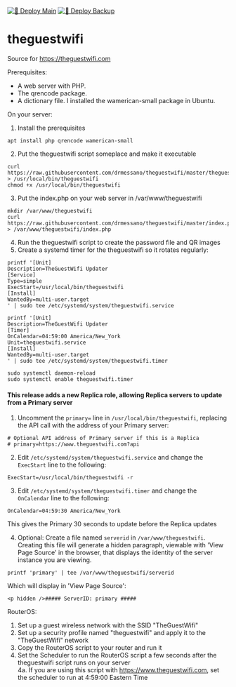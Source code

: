 [![🚀 Deploy Main ](https://github.com/drmessano/theguestwifi/actions/workflows/main.yml/badge.svg)](https://github.com/drmessano/theguestwifi/actions/workflows/main.yml) [![🚀 Deploy Backup](https://github.com/drmessano/theguestwifi/actions/workflows/backup.yml/badge.svg)](https://github.com/drmessano/theguestwifi/actions/workflows/backup.yml)

# theguestwifi
Source for https://theguestwifi.com

Prerequisites:

* A web server with PHP.
* The qrencode package.
* A dictionary file.  I installed the wamerican-small package in Ubuntu.

On your server:

1. Install the prerequisites

```
apt install php qrencode wamerican-small
```

2. Put the theguestwifi script someplace and make it executable

```
curl https://raw.githubusercontent.com/drmessano/theguestwifi/master/theguestwifi > /usr/local/bin/theguestwifi
chmod +x /usr/local/bin/theguestwifi
```

3. Put the index.php on your web server in /var/www/theguestwifi

```
mkdir /var/www/theguestwifi
curl https://raw.githubusercontent.com/drmessano/theguestwifi/master/index.php > /var/www/theguestwifi/index.php
```

4. Run the theguestwifi script to create the password file and QR images
5. Create a systemd timer for the theguestwifi so it rotates regularly:

```
printf '[Unit]
Description=TheGuestWifi Updater
[Service]
Type=simple
ExecStart=/usr/local/bin/theguestwifi
[Install]
WantedBy=multi-user.target
' | sudo tee /etc/systemd/system/theguestwifi.service

printf '[Unit]
Description=TheGuestWifi Updater
[Timer]
OnCalendar=04:59:00 America/New_York
Unit=theguestwifi.service
[Install]
WantedBy=multi-user.target
' | sudo tee /etc/systemd/system/theguestwifi.timer

sudo systemctl daemon-reload
sudo systemctl enable theguestwifi.timer
```

#### This release adds a new Replica role, allowing Replica servers to update from a Primary server

1. Uncomment the ````primary=```` line in ````/usr/local/bin/theguestwifi````, replacing the API call with the address of your Primary server:

````
# Optional API address of Primary server if this is a Replica
# primary=https://www.theguestwifi.com?api
````

2. Edit ````/etc/systemd/system/theguestwifi.service```` and change the ````ExecStart```` line to the following:

````
ExecStart=/usr/local/bin/theguestwifi -r
````

3. Edit ````/etc/systemd/system/theguestwifi.timer```` and change the ````OnCalendar```` line to the following:

````
OnCalendar=04:59:30 America/New_York
````

This gives the Primary 30 seconds to update before the Replica updates

4. Optional: Create a file named ````serverid```` in ````/var/www/theguestwifi````.  Creating this file will generate a hidden paragraph, viewable with 'View Page Source' in the browser, that displays the identity of the server instance you are viewing.

````
printf 'primary' | tee /var/www/theguestwifi/serverid
````

Which will display in 'View Page Source':

````
<p hidden />##### ServerID: primary #####
````

RouterOS:

1. Set up a guest wireless network with the SSID "TheGuestWifi"
2. Set up a security profile named "theguestwifi" and apply it to the "TheGuestWifi" network
3. Copy the RouterOS script to your router and run it
4. Set the Scheduler to run the RouterOS script a few seconds after the theguestwifi script runs on your server  
4a. If you are using this script with https://www.theguestwifi.com, set the scheduler to run at 4:59:00 Eastern Time
